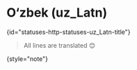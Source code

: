 # O‘zbek (uz_Latn)
{id="statuses-http-statuses-uz_Latn-title"}


> All lines are translated 😊
>
{style="note"}
